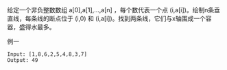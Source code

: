 给定一个非负整数数组 a[0],a[1],...,a[n] ，每个数代表一个点 (i,a[i])。绘制n条垂直线，每条线的断点位于 (i,0) 和 (i,a[i])。找到两条线，它们与x轴围成一个容器，盛得水最多。

例一
````
Input: [1,8,6,2,5,4,8,3,7]
Output: 49
````







